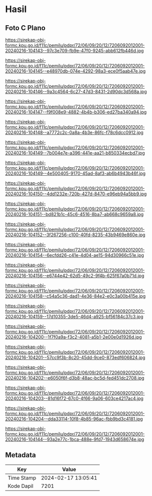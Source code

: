 # Hasil

## Foto C Plano

https://sirekap-obj-formc.kpu.go.id/f11c/pemilu/pdpr/72/06/09/20/12/7206092012001-20240216-104143--97c3e709-fb9e-47f0-9245-abb612fb446d.jpg

https://sirekap-obj-formc.kpu.go.id/f11c/pemilu/pdpr/72/06/09/20/12/7206092012001-20240216-104145--e48970db-074e-4292-98a3-ece0f5aab47e.jpg

https://sirekap-obj-formc.kpu.go.id/f11c/pemilu/pdpr/72/06/09/20/12/7206092012001-20240216-104146--9a3c4564-6c27-47d3-8431-2d90dc3d568a.jpg

https://sirekap-obj-formc.kpu.go.id/f11c/pemilu/pdpr/72/06/09/20/12/7206092012001-20240216-104147--f9f008e9-4882-4b4b-b306-ed27ba340a94.jpg

https://sirekap-obj-formc.kpu.go.id/f11c/pemilu/pdpr/72/06/09/20/12/7206092012001-20240216-104148--a7772c2c-0a8a-4b3e-86fc-f78c6dcc0912.jpg

https://sirekap-obj-formc.kpu.go.id/f11c/pemilu/pdpr/72/06/09/20/12/7206092012001-20240216-104149--7b004e7e-a396-441e-aa21-b850334ecbd7.jpg

https://sirekap-obj-formc.kpu.go.id/f11c/pemilu/pdpr/72/06/09/20/12/7206092012001-20240216-104149--4e500405-9170-45ad-8af3-ab6b4943b46f.jpg

https://sirekap-obj-formc.kpu.go.id/f11c/pemilu/pdpr/72/06/09/20/12/7206092012001-20240216-104150--4dd1232e-720b-427d-8470-e96eb94a5bb9.jpg

https://sirekap-obj-formc.kpu.go.id/f11c/pemilu/pdpr/72/06/09/20/12/7206092012001-20240216-104151--bd821b1c-45c6-4516-8ba7-ab668c9659a8.jpg

https://sirekap-obj-formc.kpu.go.id/f11c/pemilu/pdpr/72/06/09/20/12/7206092012001-20240216-104152--3f267256-c100-40fd-8235-43b9469e860e.jpg

https://sirekap-obj-formc.kpu.go.id/f11c/pemilu/pdpr/72/06/09/20/12/7206092012001-20240216-104154--6ecfdd26-c41e-4d04-ae15-94d30966c51e.jpg

https://sirekap-obj-formc.kpu.go.id/f11c/pemilu/pdpr/72/06/09/20/12/7206092012001-20240216-104156--e6744e42-62d5-49c2-9f4b-625f67a0b71d.jpg

https://sirekap-obj-formc.kpu.go.id/f11c/pemilu/pdpr/72/06/09/20/12/7206092012001-20240216-104158--c54a5c36-dad1-4e36-84e2-e0c3a00b415e.jpg

https://sirekap-obj-formc.kpu.go.id/f11c/pemilu/pdpr/72/06/09/20/12/7206092012001-20240216-104159--17d10355-3de5-46d4-a925-bf56184c37c3.jpg

https://sirekap-obj-formc.kpu.go.id/f11c/pemilu/pdpr/72/06/09/20/12/7206092012001-20240216-104200--1f7f0a9a-f3c2-4081-a5b1-2e00e0d1926d.jpg

https://sirekap-obj-formc.kpu.go.id/f11c/pemilu/pdpr/72/06/09/20/12/7206092012001-20240216-104201--57cc9f3b-8c20-45dd-9ce0-873edf606824.jpg

https://sirekap-obj-formc.kpu.go.id/f11c/pemilu/pdpr/72/06/09/20/12/7206092012001-20240216-104202--e6050f6f-d3b8-48ac-bc5d-fed451dc2708.jpg

https://sirekap-obj-formc.kpu.go.id/f11c/pemilu/pdpr/72/06/09/20/12/7206092012001-20240216-104203--81d16f72-67c0-4f66-9a06-603ce4217ac4.jpg

https://sirekap-obj-formc.kpu.go.id/f11c/pemilu/pdpr/72/06/09/20/12/7206092012001-20240216-104204--dda33114-10f8-4b85-96ac-fbb9bd3c4181.jpg

https://sirekap-obj-formc.kpu.go.id/f11c/pemilu/pdpr/72/06/09/20/12/7206092012001-20240216-104144--93a2e77c-1bca-488e-9fd7-1943d658674e.jpg


## Metadata

| Key        | Value               |
| ---------- | ------------------- |
| Time Stamp | 2024-02-17 13:05:41 |
| Kode Dapil | 7201                |



